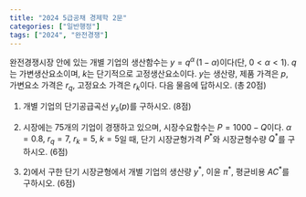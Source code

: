 ```yaml
---
title: "2024 5급공채 경제학 2문"
categories: ["일반행정"]
tags: ["2024", "완전경쟁"]
---
```


완전경쟁시장 안에 있는 개별 기업의 생산함수는 $y=q^\alpha\,(1-\alpha)$이다(단, $0<\alpha<1$). $q$는 가변생산요소이며, $k$는 단기적으로 고정생산요소이다. $y$는 생산량, 제품 가격은 $p$, 가변요소 가격은 $r_q$, 고정요소 가격은 $r_k$이다. 다음 물음에 답하시오. (총 20점)

1) 개별 기업의 단기공급곡선 $y_s(p)$를 구하시오. (8점)

2) 시장에는 75개의 기업이 경쟁하고 있으며, 시장수요함수는 $P=1000-Q$이다. $\alpha=0.8,\ r_q=7,\ r_k=5,\ k=5$일 때, 단기 시장균형가격 $P^*$와 시장균형수량 $Q^*$를 구하시오. (6점)

3) 2)에서 구한 단기 시장균형에서 개별 기업의 생산량 $y^*$, 이윤 $\pi^*$, 평균비용 $AC^*$를 구하시오. (6점)

